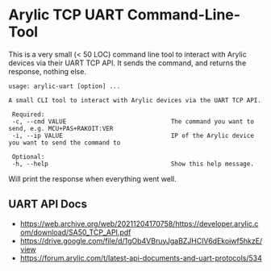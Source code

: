 # Arylic TCP UART Command-Line-Tool

This is a very small (< 50 LOC) command line tool to interact with Arylic devices via their UART TCP API. It sends the command, and returns the response, nothing else.

```
usage: arylic-uart [option] ... 

A small CLI tool to interact with Arylic devices via the UART TCP API.

 Required:
 -c, --cmd VALUE                             The command you want to send, e.g. MCU+PAS+RAKOIT:VER
 -i, --ip VALUE                              IP of the Arylic device you want to send the command to

 Optional:
 -h, --help                                  Show this help message.
```

Will print the response when everything went well.

## UART API Docs

- https://web.archive.org/web/20211204170758/https://developer.arylic.com/download/SA50_TCP_API.pdf
- https://drive.google.com/file/d/1gOb4VBruyJgaBZJHClV6dEkoiwf5hkzE/view
- https://forum.arylic.com/t/latest-api-documents-and-uart-protocols/534
